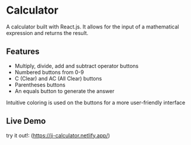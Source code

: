# Calculator
A calculator built with React.js. It allows for the input of a mathematical expression and returns the result.

## Features
- Multiply, divide, add and subtract operator buttons
- Numbered buttons from 0-9 
- C (Clear) and AC (All Clear) buttons
- Parentheses buttons
- An equals button to generate the answer 

Intuitive coloring is used on the buttons for a more user-friendly interface

## Live Demo
try it out!: (https://ji-calculator.netlify.app/)

